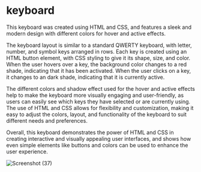 # keyboard

This keyboard was created using HTML and CSS, and features a sleek and modern design with different colors for hover and active effects. 

The keyboard layout is similar to a standard QWERTY keyboard, with letter, number, and symbol keys arranged in rows.  Each key is created using an HTML button element, with CSS styling to give it its shape, size, and color. When the user hovers over a key, the background color changes to a red shade, indicating that it has been activated. When the user clicks on a key, it changes to an dark shade, indicating that it is currently active.  

The different colors and shadow effect used for the hover and active effects help to make the keyboard more visually engaging and user-friendly, as users can easily see which keys they have selected or are currently using. The use of HTML and CSS allows for flexibility and customization, making it easy to adjust the colors, layout, and functionality of the keyboard to suit different needs and preferences.  

Overall, this keyboard demonstrates the power of HTML and CSS in creating interactive and visually appealing user interfaces, and shows how even simple elements like buttons and colors can be used to enhance the user experience.

![Screenshot (37)](https://user-images.githubusercontent.com/91942752/218446634-c5daccb2-e7f5-4b19-aa52-719f7e0ce1ab.png)

